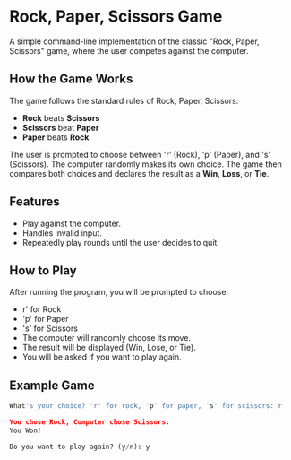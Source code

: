 # Rock, Paper, Scissors Game

A simple command-line implementation of the classic "Rock, Paper, Scissors" game, where the user competes against the computer.

## How the Game Works

The game follows the standard rules of Rock, Paper, Scissors:
- **Rock** beats **Scissors**
- **Scissors** beat **Paper**
- **Paper** beats **Rock**
  
The user is prompted to choose between 'r' (Rock), 'p' (Paper), and 's' (Scissors). The computer randomly makes its own choice. The game then compares both choices and declares the result as a **Win**, **Loss**, or **Tie**.

## Features

- Play against the computer.
- Handles invalid input.
- Repeatedly play rounds until the user decides to quit.

## How to Play
After running the program, you will be prompted to choose:  
- r' for Rock  
- 'p' for Paper  
- 's' for Scissors  
- The computer will randomly choose its move.  
-  The result will be displayed (Win, Lose, or Tie).  
-  You will be asked if you want to play again.  


## Example Game
```python
What's your choice? 'r' for rock, 'p' for paper, 's' for scissors: r

You chose Rock, Computer chose Scissors.
You Won!

Do you want to play again? (y/n): y
```
